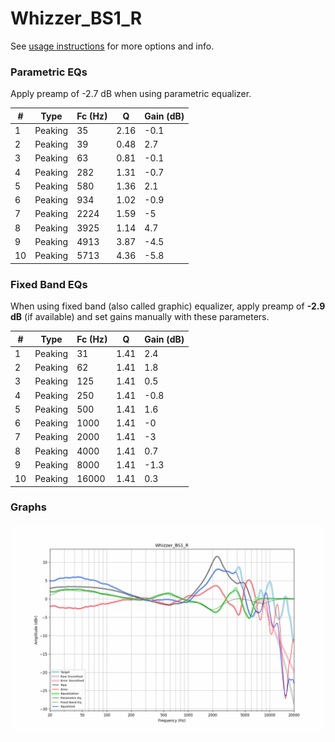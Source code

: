 # Whizzer_BS1_R
See [usage instructions](https://github.com/jaakkopasanen/AutoEq#usage) for more options and info.

### Parametric EQs
Apply preamp of -2.7 dB when using parametric equalizer.

|   # | Type    |   Fc (Hz) |    Q |   Gain (dB) |
|-----|---------|-----------|------|-------------|
|   1 | Peaking |        35 | 2.16 |        -0.1 |
|   2 | Peaking |        39 | 0.48 |         2.7 |
|   3 | Peaking |        63 | 0.81 |        -0.1 |
|   4 | Peaking |       282 | 1.31 |        -0.7 |
|   5 | Peaking |       580 | 1.36 |         2.1 |
|   6 | Peaking |       934 | 1.02 |        -0.9 |
|   7 | Peaking |      2224 | 1.59 |        -5   |
|   8 | Peaking |      3925 | 1.14 |         4.7 |
|   9 | Peaking |      4913 | 3.87 |        -4.5 |
|  10 | Peaking |      5713 | 4.36 |        -5.8 |

### Fixed Band EQs
When using fixed band (also called graphic) equalizer, apply preamp of **-2.9 dB** (if available) and set gains manually with these parameters.

|   # | Type    |   Fc (Hz) |    Q |   Gain (dB) |
|-----|---------|-----------|------|-------------|
|   1 | Peaking |        31 | 1.41 |         2.4 |
|   2 | Peaking |        62 | 1.41 |         1.8 |
|   3 | Peaking |       125 | 1.41 |         0.5 |
|   4 | Peaking |       250 | 1.41 |        -0.8 |
|   5 | Peaking |       500 | 1.41 |         1.6 |
|   6 | Peaking |      1000 | 1.41 |        -0   |
|   7 | Peaking |      2000 | 1.41 |        -3   |
|   8 | Peaking |      4000 | 1.41 |         0.7 |
|   9 | Peaking |      8000 | 1.41 |        -1.3 |
|  10 | Peaking |     16000 | 1.41 |         0.3 |

### Graphs
![](./Whizzer_BS1_R.png)
